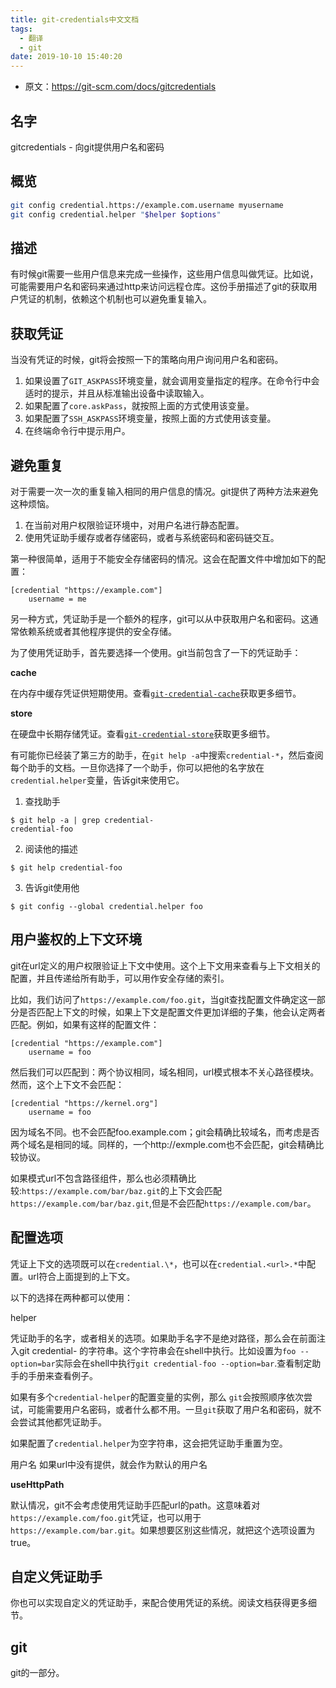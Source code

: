 ```yaml
---
title: git-credentials中文文档
tags:
  - 翻译
  - git
date: 2019-10-10 15:40:20
---
```


- 原文：https://git-scm.com/docs/gitcredentials

## 名字
gitcredentials - 向git提供用户名和密码

## 概览
```bash
git config credential.https://example.com.username myusername
git config credential.helper "$helper $options"
```
<!-- more -->
## 描述
有时候git需要一些用户信息来完成一些操作，这些用户信息叫做凭证。比如说，可能需要用户名和密码来通过http来访问远程仓库。这份手册描述了git的获取用户凭证的机制，依赖这个机制也可以避免重复输入。

## 获取凭证
当没有凭证的时候，git将会按照一下的策略向用户询问用户名和密码。
1. 如果设置了`GIT_ASKPASS`环境变量，就会调用变量指定的程序。在命令行中会适时的提示，并且从标准输出设备中读取输入。
2. 如果配置了`core.askPass`，就按照上面的方式使用该变量。
3. 如果配置了`SSH_ASKPASS`环境变量，按照上面的方式使用该变量。
4. 在终端命令行中提示用户。

## 避免重复
对于需要一次一次的重复输入相同的用户信息的情况。git提供了两种方法来避免这种烦恼。
1. 在当前对用户权限验证环境中，对用户名进行静态配置。
2. 使用凭证助手缓存或者存储密码，或者与系统密码和密码链交互。

第一种很简单，适用于不能安全存储密码的情况。这会在配置文件中增加如下的配置：
```
[credential "https://example.com"]
	username = me
```
另一种方式，凭证助手是一个额外的程序，git可以从中获取用户名和密码。这通常依赖系统或者其他程序提供的安全存储。

为了使用凭证助手，首先要选择一个使用。git当前包含了一下的凭证助手：

**cache**

在内存中缓存凭证供短期使用。查看[`git-credential-cache`](https://git-scm.com/docs/git-credential-cache)获取更多细节。

**store**

在硬盘中长期存储凭证。查看[`git-credential-store`](https://git-scm.com/docs/git-credential-store)获取更多细节。

有可能你已经装了第三方的助手，在`git help -a`中搜索`credential-*`，然后查阅每个助手的文档。一旦你选择了一个助手，你可以把他的名字放在`credential.helper`变量，告诉git来使用它。
1. 查找助手
```
$ git help -a | grep credential-
credential-foo
```
2. 阅读他的描述
```
$ git help credential-foo
```

3. 告诉git使用他
```
$ git config --global credential.helper foo
```

## 用户鉴权的上下文环境
git在url定义的用户权限验证上下文中使用。这个上下文用来查看与上下文相关的配置，并且传递给所有助手，可以用作安全存储的索引。

比如，我们访问了`https://example.com/foo.git`，当git查找配置文件确定这一部分是否匹配上下文的时候，如果上下文是配置文件更加详细的子集，他会认定两者匹配。例如，如果有这样的配置文件：
```
[credential "https://example.com"]
	username = foo
```

然后我们可以匹配到：两个协议相同，域名相同，url模式根本不关心路径模块。然而，这个上下文不会匹配：
```
[credential "https://kernel.org"]
	username = foo
```

因为域名不同。也不会匹配foo.example.com；git会精确比较域名，而考虑是否两个域名是相同的域。同样的，一个http://exmple.com也不会匹配，git会精确比较协议。

如果模式url不包含路径组件，那么也必须精确比较:`https://example.com/bar/baz.git`的上下文会匹配`https://example.com/bar/baz.git`,但是不会匹配`https://example.com/bar`。

## 配置选项
凭证上下文的选项既可以在`credential.\*`，也可以在`credential.<url>.*`中配置。url符合上面提到的上下文。

以下的选择在两种都可以使用：

helper

凭证助手的名字，或者相关的选项。如果助手名字不是绝对路径，那么会在前面注入git credential- 的字符串。这个字符串会在shell中执行。比如设置为`foo --option=bar`实际会在shell中执行`git credential-foo --option=bar`.查看制定助手的手册来查看例子。

如果有多个`credential-helper`的配置变量的实例，那么 `git`会按照顺序依次尝试，可能需要用户名密码，或者什么都不用。一旦`git`获取了用户名和密码，就不会尝试其他都凭证助手。

如果配置了`credential.helper`为空字符串，这会把凭证助手重置为空。

用户名
  如果url中没有提供，就会作为默认的用户名

**useHttpPath**

默认情况，git不会考虑使用凭证助手匹配url的path。这意味着对`https://example.com/foo.git`凭证，也可以用于`https://example.com/bar.git`。如果想要区别这些情况，就把这个选项设置为true。

## 自定义凭证助手
你也可以实现自定义的凭证助手，来配合使用凭证的系统。阅读文档获得更多细节。

## git
git的一部分。